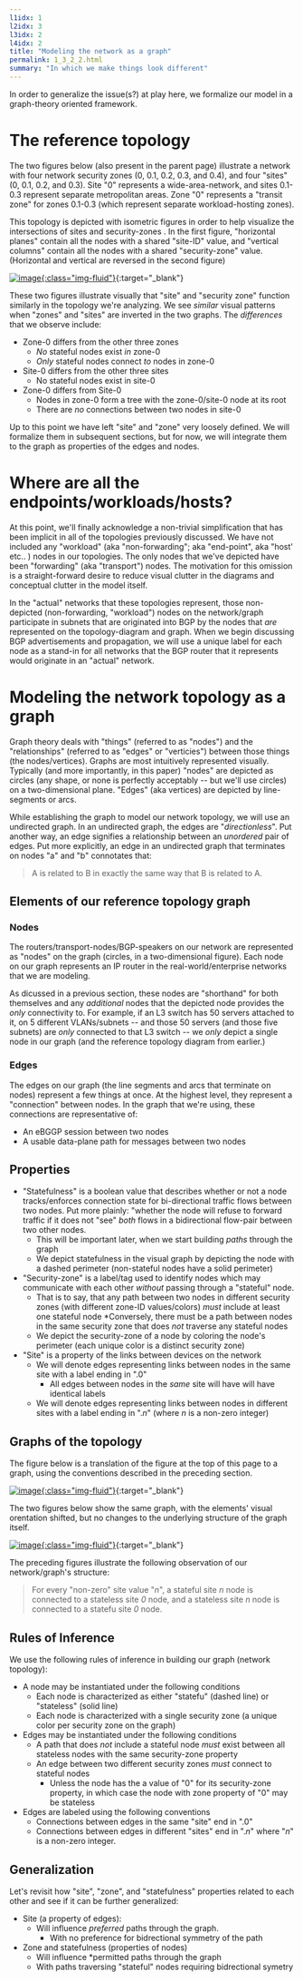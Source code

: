 ```yaml
---
l1idx: 1
l2idx: 3
l3idx: 2
l4idx: 2
title: "Modeling the network as a graph"
permalink: 1_3_2_2.html
summary: "In which we make things look different"
---
```


In order to generalize the issue(s?) at play here, we formalize our model in a graph-theory oriented framework.

# The reference topology

The two figures below (also present in the parent page) illustrate a network with four network security zones (0, 0.1, 0.2, 0.3, and 0.4), and four "sites" (0, 0.1, 0.2, and 0.3).  Site "0" represents a wide-area-network, and sites 0.1-0.3 represent separate metropolitan areas.  Zone "0" represents a "transit zone" for zones 0.1-0.3 (which represent separate workload-hosting zones).  

This topology is depicted with isometric figures in order to help visualize the intersections of sites and security-zones .  In the first figure, "horizontal planes" contain all the nodes with a shared "site-ID" value, and "vertical columns" contain all the nodes with a shared "security-zone" value.  (Horizontal and vertical are reversed in the second figure)

[![image](./grphth-3.svg){:class="img-fluid"}](./pages/1/3(ecmp-symmetric)/grphth-3.svg){:target="_blank"}

These two figures illustrate visually that "site" and "security zone" function similarly in the topology we're analyzing.  We see *similar* visual patterns when "zones" and "sites" are inverted in the two graphs.  The *differences* that we observe include:

- Zone-0 differs from the other three zones
  - *No* stateful nodes exist *in* zone-0
  - *Only* stateful nodes connect *to* nodes in zone-0
- Site-0 differs from the other three sites
  - No stateful nodes exist in site-0
- Zone-0 differs from Site-0
  - Nodes in zone-0 form a tree with the zone-0/site-0 node at its root
  - There are *no* connections between two nodes in site-0

Up to this point we have left "site" and "zone" very loosely defined.  We will formalize them in subsequent sections, but for now, we will integrate them to the graph as properties of the edges and nodes.

#  Where are all the endpoints/workloads/hosts?

At this point, we'll finally acknowledge a non-trivial simplification that has been implicit in all of the topologies previously discussed.  We have not included any "workload" (aka "non-forwarding"; aka "end-point", aka "host' etc.. ) nodes in our topologies.  The only nodes that we've depicted have been "forwarding" (aka "transport") nodes.   The motivation for this omission is a straight-forward desire to reduce visual clutter in the diagrams and conceptual clutter in the model itself.  

In the "actual" networks that these topologies represent, those non-depicted (non-forwarding, "workload") nodes on the network/graph participate in subnets that are originated into BGP by the nodes that *are* represented on the topology-diagram and graph.  When we begin discussing BGP advertisements and propagation, we will use a unique label for each node as a stand-in for all networks that the BGP router that it represents would originate in an "actual" network.

# Modeling the network topology as a graph

Graph theory deals with "things" (referred to as "nodes") and the "relationships" (referred to as "edges" or "verticies") between those things (the nodes/vertices).  Graphs are most intuitively represented visually.  Typically (and more importantly, in this paper) "nodes" are depicted as circles (any shape, or none is perfectly acceptably -- but we'll use circles) on a two-dimensional plane.  "Edges" (aka vertices) are depicted by line-segments or arcs.

While establishing the graph to model our network topology, we will use an undirected graph.  In an undirected graph, the edges are "*directionless*".  Put another way, an edge signifies a relationship between an *unordered* pair of edges.   Put more explicitly, an edge in an undirected graph that terminates on nodes "a" and "b" connotates that:
>A is related to B in exactly the same way that B is related to A.

## Elements of our reference topology graph

### Nodes

The routers/transport-nodes/BGP-speakers on our network are represented as "nodes" on the graph (circles, in a two-dimensional figure).  Each node on our graph represents an IP router in the real-world/enterprise networks that we are modeling.

As dicussed in a previous section, these nodes are "shorthand" for both themselves and any *additional* nodes that the depicted node provides the *only* connectivity to.  For example, if an L3 switch has 50 servers attached to it, on 5 different VLANs/subnets  -- and those 50 servers (and those five subnets) are *only* connected to that L3 switch -- we *only* depict a single node in our graph (and the reference topology diagram from earlier.)

### Edges

The edges on our graph (the line segments and arcs that terminate on nodes) represent a few things at once.  At the highest level, they represent a "connection" between nodes.  In the graph that we're using, these connections are representative of:

- An eBGGP session between two nodes
- A usable data-plane path for messages between two nodes

## Properties

- "Statefulness" is a boolean value that describes whether or not a node tracks/enforces connection state for bi-directional traffic flows between two nodes.  Put more plainly: "whether the node will refuse to forward traffic if it does not "see" *both* flows in a bidirectional flow-pair between two other nodes.
  - This will be important later, when we start building *paths* through the graph
  - We depict statefulness in the visual graph by depicting the node with a dashed perimeter (non-stateful nodes have a solid perimeter)
- "Security-zone" is a label/tag used to identify nodes which may communicate with each other *without* passing through a "stateful" node.
  - That is to say, that any path between two nodes in different security zones (with different zone-ID values/colors) *must* include at least one stateful node
    *Conversely, there must be a path between nodes in the same security zone that does *not* traverse any stateful nodes
  - We depict the security-zone of a node by coloring the node's perimeter  (each unique color is a distinct security zone)
- "Site" is a property of the links between devices on the network
  - We will denote edges representing links between nodes in the same site with a label ending in ".0"
    - All edges between nodes in the *same* site will have will have identical labels
  - We will denote edges representing links between nodes in different sites with a label ending in ".*n*" (where *n* is a non-zero integer)

## Graphs of the topology

The figure below is a translation of the figure at the top of this page to a graph, using the conventions described in the preceding section.

[![image](./grphth-11.svg){:class="img-fluid"}](./pages/1/3(ecmp-symmetric)/grphth-11.svg){:target="_blank"}

The two figures below show the same graph, with the elements' visual orentation shifted, but no changes to the underlying structure of the graph itself.

[![image](./grphth-12.svg){:class="img-fluid"}](./pages/1/3(ecmp-symmetric)/grphth-12.svg){:target="_blank"}

The preceding figures illustrate the following observation of our network/graph's structure:
> For every "non-zero" site value "*n*", a stateful site *n* node is connected to a stateless site *0* node, and a stateless site *n* node is connected to a statefu site *0* node.

## Rules of Inference

We use the following rules of inference in building our graph (network topology):

* A node may be instantiated under the following conditions
  * Each node is characterized as either "statefu" (dashed line) or "stateless" (solid line)
  * Each node is characterized with a single security zone (a unique color per security zone on the graph)
* Edges may be instantiated under the following conditions
  * A path that does *not* include a stateful node *must* exist between all stateless nodes with the same security-zone property
  * An edge between two different security zones *must* connect to stateful nodes
    * Unless the node has the a value of "0" for its security-zone property, in which case the node with zone property of "0" may be stateless
* Edges are labeled using the following conventions
  * Connections between edges in the same "site" end in ".0"
  * Connections between edges in different "sites" end in ".*n*" where "*n*" is a non-zero integer.


## Generalization

Let's revisit how "site", "zone", and "statefulness" properties related to each other and see if it can be further generalized:

* Site (a property of edges): 
  * Will influence *preferred* paths through the graph.
    * With no preference for bidrectional symmetry of the path
* Zone and statefulness (properties of nodes)
  * Will influence *permitted paths through the graph
  * With paths traversing "stateful" nodes requiring bidrectional symetry

